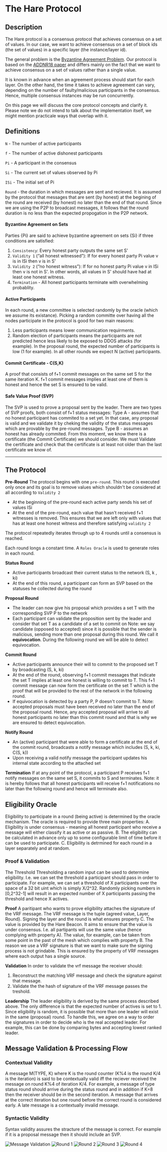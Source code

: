 # The Hare Protocol

## Description
The Hare protocol is a consensus protocol that achieves consensus on a set of values. In our case, we want to achieve consensus on a set of block ids (the set of values) in a specific layer (the instance/layer id).

The general problem is the [Byzantine Agreement Problem](https://en.wikipedia.org/wiki/Quantum_Byzantine_agreement). Our protocol is based on the [ADDNR18 paper](https://eprint.iacr.org/2018/1028.pdf) and differs mainly on the fact that we want to achieve consensus on a set of values rather than a single value.

It is known in advance when an agreement process should start for each layer. On the other hand, the time it takes to achieve agreement can vary, depending on the number of faulty/malicious participants in the consensus. Hence, multiple consensus instances may be run concurrently.  

On this page we will discuss the core protocol concepts and clarify it. Please note we do not intend to talk about the implementation itself, we might mention practicale ways that overlap with it.

## Definitions
`N` - The number of active participants

`f` - The number of active dishonest participants

`Pi` - A participant in the consensus

`Si` - The current set of values observed by Pi

`ISi` - The initial set of Pi

`Round` - the duration in which messages are sent and recieved. It is assumed by the protocol that messages that are sent (by honest) at the begining of the round are received (by honest) no later than the end of that round. Since we are using the P2P to broadcast messages, it follows that the round duration is no less than the expected propogation in the P2P network.

#### Byzantine Agreement on Sets

Parties {Pi} are said to achieve byzantine agreement on sets {Si} if three conditions are satisfied:
1. `Consistency`: Every honest party outputs the same set S'
2. `Validity 1` (“all honest witnessed”): If for every honest party Pi value v is in ISi then v is in S'
3. `Validity 2` (“no honest witness”): If for no honest party Pi value v in ISi then v is not in S'. In other words, all values in S' should have had at least one honest witness.
4. `Termination` - All honest participants terminate with overwhelming probablity.

#### Active Participants
In each round, a new committee is selected randomly by the oracle (which we assume its existance).
Picking a random committe over having all the nodes participate in the protocol is good for two main reasons:
1. Less participants means lower communication requirments.
2. Random election of participants means the participants are not predicted hence less likely to be exposed to DDOS attacks (for example).
In the proposal round, the expected number of participants is low (1 for example). In all other rounds we expect N (active) participants.

#### Commit Certificate - C(S,K)
A proof that consists of f+1 commit messages on the same set S for the same iteration K.
f+1 commit messages implies at least one of them is honest and hence the set S is ensured to be valid.

#### Safe Value Proof (SVP)
The SVP is used to prove a proposal sent by the leader.
There are two types of SVP proofs, both consist of f+1 status messages:
Type A - assumes that no honest participant has commited to a set yet. In that case, any proposal is valid and we validate it by cheking the validity of the status messages which are provable by the pre-round messages.
Type B - assumes an honest has already commited. From this moment, we know there is a certificate (the Commit Certificate) we should consider. We must Validate the certificate and check that the certificate is at least not older than the last certificate we know of.

---

## The Protocol

**Pre-Round**
The protocol begins with one `pre-round`. This round is executed only once and its goal is to remove values which shouldn't be considered at all according to `Validity 2`
- At the beginning of the pre-round each active party sends his set of values ISi
- At the end of the pre-round, each value that hasn't received f+1 witnesses is removed. This ensures that we are left only with values that has at least one honest witness and therefore satisfying `validity 2`

The protocol repeatedly iterates through up to 4 rounds until a consensus is reached.

Each round longs a constant time. A `Roles Oracle` is used to generate roles in each round.

**Status Round**
- Active participants broadcast their current status to the network (S, k , ki)
- At the end of this round, a participant can form an SVP based on the statuses he collected during the round

**Proposal Round**
- The leader can now give his proposal which provides a set T with the corresponding SVP P to the network
- Each participant can validate the proposition sent by the leader and consider that set T as a candidate of a set to commit on
Note: we say candidate (opposed to accepted) since it is possible that the sender is malicious, sending more than one proposal during this round. We call it **equivocation**. During the following round we will be able to detect equivocation.

**Commit Round**
- Active participants announce their will to commit to the proposed set T by broadcasting (S, k, ki)
- At the end of the round, observing f+1 commit messages that indicate the set T implies at least one honest is willing to commit to T. This f+1 commit message can now form the certificate on the set T which is the proof that will be provided to the rest of the network in the following round.
- If equivocation is detected by a party P, P doesn't commit to T.
Note: accepted proposals must have been received no later than the end of the proposal round. Hence, any accepted proposal will arrive to all honest participants no later than this commit round and that is why we are ensured to detect equivocation.

**Notify Round**
- An (active) participant that were able to form a certificate at the end of the commit round, broadcasts a notify message which includes (S, k, ki, C(S, k))
- Upon receiving a valid notify message the participant updates his internal state according to the attached set

**Termination**
If at any point of the protocol, a participant P receives f+1 notify messages on the same set S, it commits to S and terminates.
Note: it is hereby follows that all honest participants will receive f+1 notifications no later than the following round and hence will terminate also.

## Eligibility Oracle

Eligibility to participate in a round (being active) is determined by the oracle mechanism.
The oracle is required to provide three main properties:
A. Eligibility is under consensus - meaning all honest participant who receive a message will either classify it as active or as passive.
B. The eligibility can be calculated in advance only up to some configurable limit of time before it can be used to participate.
C. Eligibility is detrmined for each round in a layer separately and at random.

### Proof & Validation
The Threshold
Thresholding a random input can be used to determine eligibility. I.e. we can set the threshold a participant should pass in order to participate. For example, we can set a threshold of X participants over the space of a 32 bit uint which is simply X/2^32. Randomly picking numbers in [0,2^32-1] will result in an expected number of X participants passing the threshold and hence X actives.

**Proof**
A paritipant who wants to prove eligibility attaches the signature of the VRF message.
The VRF message is the tuple {agreed value, Layer, Round}. Signing the layer and the round is what ensures property C.
The value is provided by the Hare Beacon. It aims to ensure that the value is under consensus. I.e. all partipants will use the same value (hence complying with property A). The value, for example, can be taken from some point in the past of the mesh which complies with property B.
The reason we use a VRF signature is that we want to make sure the signing process is not grindable. This is ensured by the property of VRF messages where each output has a single source.

**Validation**
In order to validate the vrf message the receiver should:
1. Reconstruct the matching VRF message and check the signature against that message.
2. Validate the the hash of signature of the VRF message passes the treshold.

**Leadership**
The leader eligibility is derived by the same process described above. The only difference is that the expected number of actives is set to 1. Since eligibility is random, it is possible that more than one leader will exist in the same (proposal) round. To handle this, we agree on a way to order the signatures in order to decide who is the real accepted leader. For example, this can be done by comparing bytes and accepting lowest ranked leader. 

## Message Validation & Processing Flow

### Contextual Validity
A message M(TYPE, K) where K is the round counter (K%4 is the round K/4 is the iteration) is said to be contextually valid iff the reciever received the message on round K%4 of iteration K/4.
For example, a message of type status round should arrive during the status round and in addition if K=8 then the receiver should be in the second iteration.
A message that arrives at the correct iteration but one round before the correct round is considered early.
A late message is a contextually invalid message.


### Syntactic Validity
Syntax validity assures the stracture of the message is correct. For example if it is a proposal message then it should include an SVP.

![Message Validation](https://raw.githubusercontent.com/spacemeshos/protocol/hare/hare/svg/msg_validation.svg?sanitize=true)
![Round 1](https://raw.githubusercontent.com/spacemeshos/protocol/hare/hare/svg/round1.svg?sanitize=true)
![Round 2](https://raw.githubusercontent.com/spacemeshos/protocol/hare/hare/svg/round2.svg?sanitize=true)
![Round 3](https://raw.githubusercontent.com/spacemeshos/protocol/hare/hare/svg/round3.svg?sanitize=true)
![Round 4](https://raw.githubusercontent.com/spacemeshos/protocol/hare/hare/svg/round4.svg?sanitize=true)
